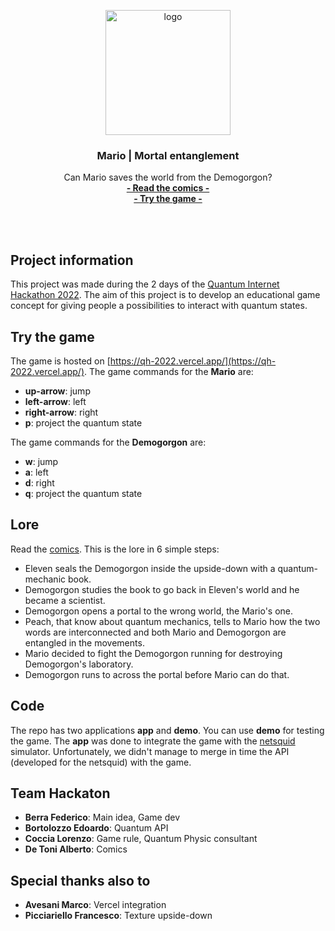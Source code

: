 <p align="center">
    <img src="https://user-images.githubusercontent.com/16030020/205502804-686f93df-ce02-4848-96b6-17e2b0e7f803.png" alt="logo" width=200>
  <h3 align="center">Mario | Mortal entanglement</h3>
  <p align="center">
    Can Mario saves the world from the Demogorgon?
    <br>
    <a href="https://github.com/XaBerr/QH2022/raw/main/LORE/mario-mortal-entanglement.pdf"><strong>- Read the comics -</strong></a>
    <br>
    <a href="https://qh-2022.vercel.app/"><strong>- Try the game -</strong></a>
    <br>
    <br>
  </p>
</p>
<br>


## Project information
This project was made during the 2 days of the [Quantum Internet Hackathon 2022](https://labs.ripe.net/author/karla-white/take-part-in-the-quantum-internet-hackathon-2022/).
The aim of this project is to develop an educational game concept for giving people a possibilities to interact with quantum states.

## Try the game
The game is hosted on [https://qh-2022.vercel.app/](https://qh-2022.vercel.app/).
The game commands for the **Mario** are:
- **up-arrow**: jump
- **left-arrow**: left
- **right-arrow**: right
- **p**: project the quantum state


The game commands for the **Demogorgon** are:
- **w**: jump
- **a**: left
- **d**: right
- **q**: project the quantum state

## Lore
Read the [comics](https://github.com/XaBerr/QH2022/raw/main/LORE/mario-mortal-entanglement.pdf).
This is the lore in 6 simple steps:
- Eleven seals the Demogorgon inside the upside-down with a quantum-mechanic book.
- Demogorgon studies the book to go back in Eleven's world and he became a scientist.
- Demogorgon opens a portal to the wrong world, the Mario's one.
- Peach, that know about quantum mechanics, tells to Mario how the two words are interconnected and both Mario and Demogorgon are entangled in the movements.
- Mario decided to fight the Demogorgon running for destroying Demogorgon's laboratory.
- Demogorgon runs to across the portal before Mario can do that.

## Code
The repo has two applications **app** and **demo**.
You can use **demo** for testing the game. The **app** was done to integrate the game with the [netsquid](https://netsquid.org/) simulator. Unfortunately, we didn't manage to merge in time the API (developed for the netsquid) with the game.

## Team Hackaton
- **Berra Federico**: Main idea, Game dev 
- **Bortolozzo Edoardo**: Quantum API
- **Coccia Lorenzo**: Game rule, Quantum Physic consultant
- **De Toni Alberto**: Comics

## Special thanks also to
- **Avesani Marco**: Vercel integration
- **Picciariello Francesco**: Texture upside-down